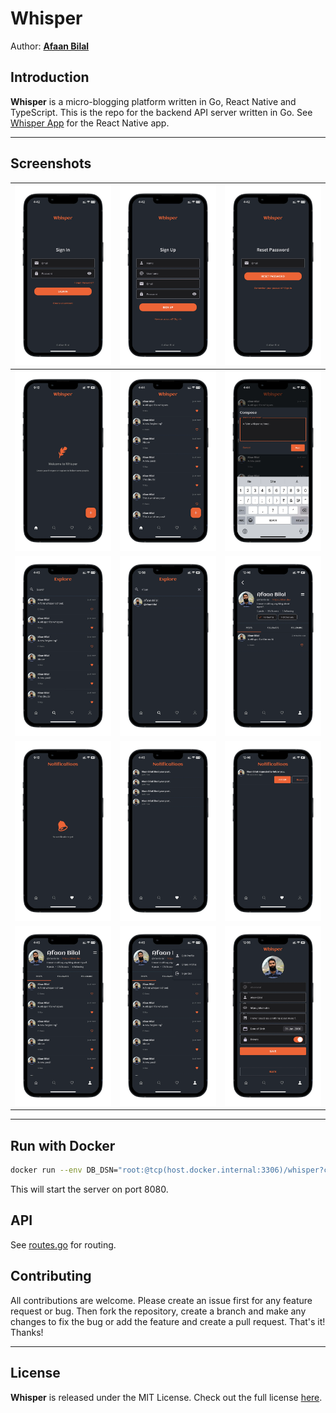 Whisper
=======

Author: **[Afaan Bilal](https://afaan.dev)**

## Introduction
**Whisper** is a micro-blogging platform written in Go, React Native and TypeScript. This is the repo for the backend API server written in Go. See [Whisper App](https://github.com/AfaanBilal/whisper-app) for the React Native app.

---

## Screenshots

|              ![SignIn](https://raw.githubusercontent.com/AfaanBilal/whisper-app/master/screenshots/SignIn.webp)              |             ![SignUp](https://raw.githubusercontent.com/AfaanBilal/whisper-app/master/screenshots/SignUp.webp)             |        ![Reset Password](https://raw.githubusercontent.com/AfaanBilal/whisper-app/master/screenshots/ResetPassword.webp)         |
| :--------------------------------------------------------------------------------------------------------------------------: | :------------------------------------------------------------------------------------------------------------------------: | :------------------------------------------------------------------------------------------------------------------------------: |
|             ![Welcome](https://raw.githubusercontent.com/AfaanBilal/whisper-app/master/screenshots/Welcome.webp)             |               ![Home](https://raw.githubusercontent.com/AfaanBilal/whisper-app/master/screenshots/Home.webp)               |               ![Compose](https://raw.githubusercontent.com/AfaanBilal/whisper-app/master/screenshots/Compose.webp)               |
|             ![Explore](https://raw.githubusercontent.com/AfaanBilal/whisper-app/master/screenshots/Explore.webp)             |     ![Explore Search](https://raw.githubusercontent.com/AfaanBilal/whisper-app/master/screenshots/Explore-Search.webp)     |          ![User Profile](https://raw.githubusercontent.com/AfaanBilal/whisper-app/master/screenshots/UserProfile.webp)           |
| ![Notifications Empty](https://raw.githubusercontent.com/AfaanBilal/whisper-app/master/screenshots/Notifications-Empty.webp) | ![Notifications List](https://raw.githubusercontent.com/AfaanBilal/whisper-app/master/screenshots/Notifications-List.webp) | ![Notifications Request](https://raw.githubusercontent.com/AfaanBilal/whisper-app/master/screenshots/Notifications-Request.webp) |
|             ![Profile](https://raw.githubusercontent.com/AfaanBilal/whisper-app/master/screenshots/Profile.webp)             |       ![Profile Menu](https://raw.githubusercontent.com/AfaanBilal/whisper-app/master/screenshots/Profile-Menu.webp)       |          ![Edit Profile](https://raw.githubusercontent.com/AfaanBilal/whisper-app/master/screenshots/EditProfile.webp)           |

---

## Run with Docker
```bash
docker run --env DB_DSN="root:@tcp(host.docker.internal:3306)/whisper?charset=utf8mb4&parseTime=True&loc=Local" --env PORT=8080 --env VERSION=0.1.0 -p 8080:8080 afaanbilal/whisper
```

This will start the server on port 8080.

## API
See [routes.go](./routes/routes.go) for routing.

## Contributing
All contributions are welcome. Please create an issue first for any feature request
or bug. Then fork the repository, create a branch and make any changes to fix the bug
or add the feature and create a pull request. That's it!
Thanks!

---

## License
**Whisper** is released under the MIT License.
Check out the full license [here](LICENSE).
